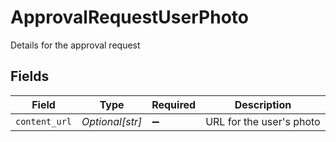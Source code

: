 # ApprovalRequestUserPhoto

Details for the approval request


## Fields

| Field                    | Type                     | Required                 | Description              |
| ------------------------ | ------------------------ | ------------------------ | ------------------------ |
| `content_url`            | *Optional[str]*          | :heavy_minus_sign:       | URL for the user's photo |